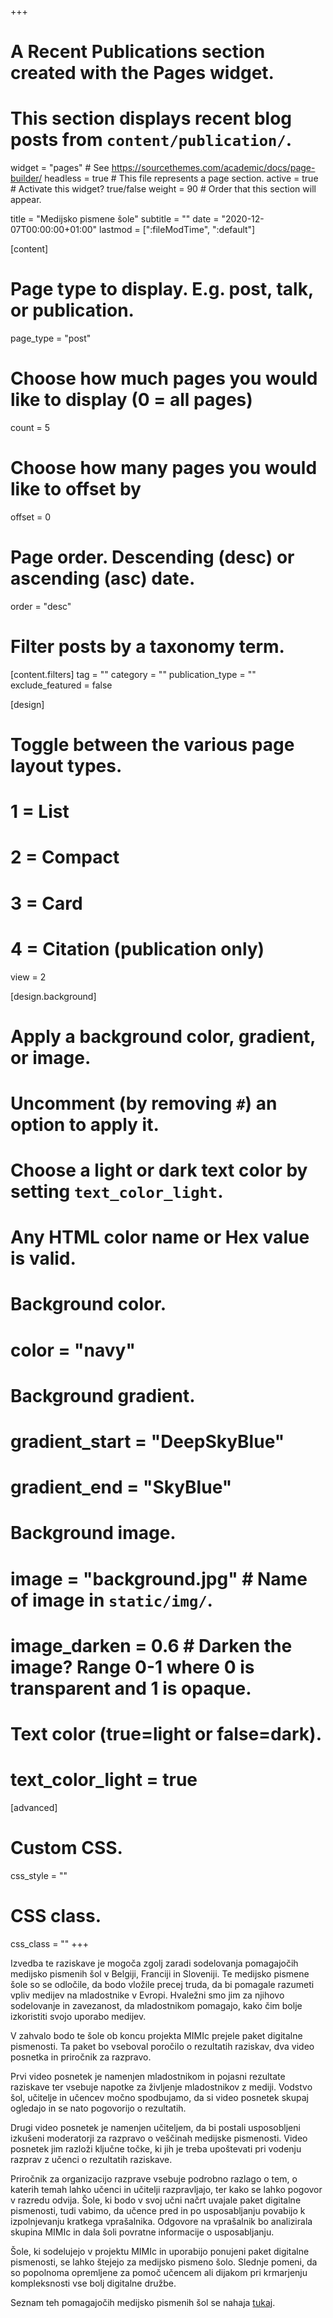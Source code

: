 +++
# A Recent Publications section created with the Pages widget.
# This section displays recent blog posts from `content/publication/`.

widget = "pages"  # See https://sourcethemes.com/academic/docs/page-builder/
headless = true  # This file represents a page section.
active = true  # Activate this widget? true/false
weight = 90  # Order that this section will appear.

title = "Medijsko pismene šole"
subtitle = ""
date = "2020-12-07T00:00:00+01:00"
lastmod = [":fileModTime", ":default"]

[content]
  # Page type to display. E.g. post, talk, or publication.
  page_type = "post"
  
  # Choose how much pages you would like to display (0 = all pages)
  count = 5
  
  # Choose how many pages you would like to offset by
  offset = 0

  # Page order. Descending (desc) or ascending (asc) date.
  order = "desc"

  # Filter posts by a taxonomy term.
  [content.filters]
    tag = ""
    category = ""
    publication_type = ""
    exclude_featured = false
  
[design]
  # Toggle between the various page layout types.
  #   1 = List
  #   2 = Compact
  #   3 = Card
  #   4 = Citation (publication only)
  view = 2
  
[design.background]
  # Apply a background color, gradient, or image.
  #   Uncomment (by removing `#`) an option to apply it.
  #   Choose a light or dark text color by setting `text_color_light`.
  #   Any HTML color name or Hex value is valid.
    
  # Background color.
  # color = "navy"
  
  # Background gradient.
  # gradient_start = "DeepSkyBlue"
  # gradient_end = "SkyBlue"
  
  # Background image.
  # image = "background.jpg"  # Name of image in `static/img/`.
  # image_darken = 0.6  # Darken the image? Range 0-1 where 0 is transparent and 1 is opaque.

  # Text color (true=light or false=dark).
  # text_color_light = true  
  
[advanced]
 # Custom CSS. 
 css_style = ""
 
 # CSS class.
 css_class = ""
+++

Izvedba te raziskave je mogoča zgolj zaradi sodelovanja pomagajočih medijsko pismenih šol v Belgiji, Franciji in Sloveniji. Te medijsko pismene šole so se odločile, da bodo vložile precej truda, da bi pomagale razumeti vpliv medijev na mladostnike v Evropi. Hvaležni smo jim za njihovo sodelovanje in zavezanost, da mladostnikom pomagajo, kako čim bolje izkoristiti svojo uporabo medijev.

V zahvalo bodo te šole ob koncu projekta MIMIc prejele paket digitalne pismenosti. Ta paket bo vseboval poročilo o rezultatih raziskav, dva video posnetka in priročnik za razpravo.

Prvi video posnetek je namenjen mladostnikom in pojasni rezultate raziskave ter vsebuje napotke za življenje mladostnikov z mediji. Vodstvo šol, učitelje in učencev močno spodbujamo, da si video posnetek skupaj ogledajo in se nato pogovorijo o rezultatih.

Drugi video posnetek je namenjen učiteljem, da bi postali usposobljeni izkušeni moderatorji za razpravo o veščinah medijske pismenosti. Video posnetek jim razloži ključne točke, ki jih je treba upoštevati pri vodenju razprav z učenci o rezultatih raziskave.

Priročnik za organizacijo razprave vsebuje podrobno razlago o tem, o katerih temah lahko učenci in učitelji razpravljajo, ter kako se lahko pogovor v razredu odvija. Šole, ki bodo v svoj učni načrt uvajale paket digitalne pismenosti, tudi vabimo, da učence pred in po usposabljanju povabijo k izpolnjevanju kratkega vprašalnika. Odgovore na vprašalnik bo analizirala skupina MIMIc in dala šoli povratne informacije o usposabljanju.

Šole, ki sodelujejo v projektu MIMIc in uporabijo ponujeni paket digitalne pismenosti, se lahko štejejo za medijsko pismeno šolo. Slednje pomeni, da so popolnoma opremljene za pomoč učencem ali dijakom pri krmarjenju kompleksnosti vse bolj digitalne družbe.

Seznam teh pomagajočih medijsko pismenih šol se nahaja [tukaj](http://www.projectmimic.eu/sl/list/).